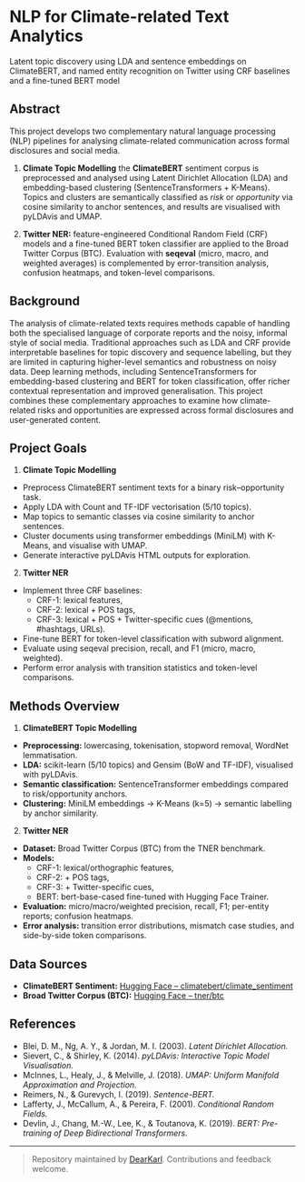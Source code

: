 # NLP for Climate-related Text Analytics

Latent topic discovery using LDA and sentence embeddings on ClimateBERT, and named entity recognition on Twitter using CRF baselines and a fine-tuned BERT model

## Abstract

This project develops two complementary natural language processing (NLP) pipelines for analysing climate-related communication across formal disclosures and social media.  

1) **Climate Topic Modelling** the **ClimateBERT** sentiment corpus is preprocessed and analysed using Latent Dirichlet Allocation (LDA) and embedding-based clustering (SentenceTransformers + K-Means). Topics and clusters are semantically classified as *risk* or *opportunity* via cosine similarity to anchor sentences, and results are visualised with pyLDAvis and UMAP.  

2) **Twitter NER:** feature-engineered Conditional Random Field (CRF) models and a fine-tuned BERT token classifier are applied to the Broad Twitter Corpus (BTC). Evaluation with **seqeval** (micro, macro, and weighted averages) is complemented by error-transition analysis, confusion heatmaps, and token-level comparisons.  

## Background  

The analysis of climate-related texts requires methods capable of handling both the specialised language of corporate reports and the noisy, informal style of social media. Traditional approaches such as LDA and CRF provide interpretable baselines for topic discovery and sequence labelling, but they are limited in capturing higher-level semantics and robustness on noisy data. Deep learning methods, including SentenceTransformers for embedding-based clustering and BERT for token classification, offer richer contextual representation and improved generalisation. This project combines these complementary approaches to examine how climate-related risks and opportunities are expressed across formal disclosures and user-generated content.  

## Project Goals  

1) **Climate Topic Modelling**  
  - Preprocess ClimateBERT sentiment texts for a binary risk–opportunity task.  
  - Apply LDA with Count and TF-IDF vectorisation (5/10 topics).  
  - Map topics to semantic classes via cosine similarity to anchor sentences.  
  - Cluster documents using transformer embeddings (MiniLM) with K-Means, and visualise with UMAP.  
  - Generate interactive pyLDAvis HTML outputs for exploration.  

2) **Twitter NER**  
  - Implement three CRF baselines:  
    - CRF-1: lexical features,  
    - CRF-2: lexical + POS tags,  
    - CRF-3: lexical + POS + Twitter-specific cues (@mentions, #hashtags, URLs).  
  - Fine-tune BERT for token-level classification with subword alignment.  
  - Evaluate using seqeval precision, recall, and F1 (micro, macro, weighted).  
  - Perform error analysis with transition statistics and token-level comparisons.  

## Methods Overview  

1) **ClimateBERT Topic Modelling**  

- **Preprocessing:** lowercasing, tokenisation, stopword removal, WordNet lemmatisation.  
- **LDA:** scikit-learn (5/10 topics) and Gensim (BoW and TF-IDF), visualised with pyLDAvis.  
- **Semantic classification:** SentenceTransformer embeddings compared to risk/opportunity anchors.  
- **Clustering:** MiniLM embeddings → K-Means (k=5) → semantic labelling by anchor similarity.  

2) **Twitter NER**  

- **Dataset:** Broad Twitter Corpus (BTC) from the TNER benchmark.  
- **Models:**  
  - CRF-1: lexical/orthographic features,  
  - CRF-2: + POS tags,  
  - CRF-3: + Twitter-specific cues,  
  - BERT: bert-base-cased fine-tuned with Hugging Face Trainer.  
- **Evaluation:** micro/macro/weighted precision, recall, F1; per-entity reports; confusion heatmaps.  
- **Error analysis:** transition error distributions, mismatch case studies, and side-by-side token comparisons.  

## Data Sources  

- **ClimateBERT Sentiment:** [Hugging Face – climatebert/climate_sentiment](https://huggingface.co/datasets/climatebert/climate_sentiment)  
- **Broad Twitter Corpus (BTC):** [Hugging Face – tner/btc](https://huggingface.co/datasets/tner/btc)  

## References  

- Blei, D. M., Ng, A. Y., & Jordan, M. I. (2003). *Latent Dirichlet Allocation.*  
- Sievert, C., & Shirley, K. (2014). *pyLDAvis: Interactive Topic Model Visualisation.*  
- McInnes, L., Healy, J., & Melville, J. (2018). *UMAP: Uniform Manifold Approximation and Projection.*  
- Reimers, N., & Gurevych, I. (2019). *Sentence-BERT.*  
- Lafferty, J., McCallum, A., & Pereira, F. (2001). *Conditional Random Fields.*  
- Devlin, J., Chang, M.-W., Lee, K., & Toutanova, K. (2019). *BERT: Pre-training of Deep Bidirectional Transformers.*  

---

> Repository maintained by [DearKarl](https://github.com/DearKarl). Contributions and feedback welcome.  
